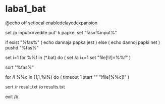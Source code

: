 # laba1_bat

@echo off
setlocal enabledelayedexpansion

set /p input=Vvedite put' k papke:
set "fas=%input%"

if exist "%fas%" (
  echo dannaja papka jest
) else (
  echo dannoj papki net
)
pushd "%fas%"

set i=1
for %%f in (*.bat) do (
    set /a i+=1
    set "file[!i!]=%%f"
)

sort "%fas%"

for /l %%c in (1,1,%i%) do (
    timeout 1
    start "" "!file[%%c]!"
)

sort /r result.txt /o results.txt

exit /b  


